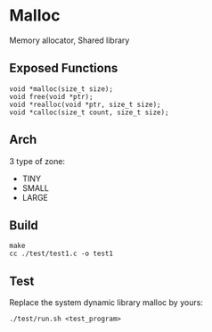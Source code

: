 # Malloc

Memory allocator, Shared library

## Exposed Functions

	void *malloc(size_t size);
	void free(void *ptr);
	void *realloc(void *ptr, size_t size);
	void *calloc(size_t count, size_t size);

## Arch

3 type of zone:

- TINY
- SMALL
- LARGE

## Build  

	make
	cc ./test/test1.c -o test1

## Test

Replace the system dynamic library malloc by yours:

	./test/run.sh <test_program>
